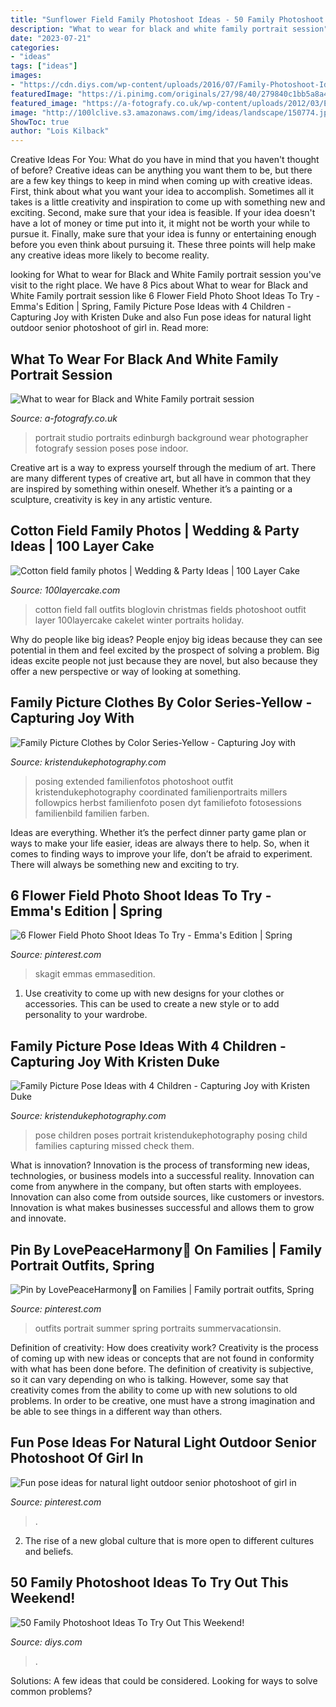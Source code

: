 ```yaml
---
title: "Sunflower Field Family Photoshoot Ideas - 50 Family Photoshoot Ideas To Try Out This Weekend!"
description: "What to wear for black and white family portrait session"
date: "2023-07-21"
categories:
- "ideas"
tags: ["ideas"]
images:
- "https://cdn.diys.com/wp-content/uploads/2016/07/Family-Photoshoot-Ideas-1.jpg"
featuredImage: "https://i.pinimg.com/originals/27/98/40/279840c1bb5a8a410f2827be9a7e5d64.jpg"
featured_image: "https://a-fotografy.co.uk/wp-content/uploads/2012/03/Edinburgh-family-portrait-photographer.jpg"
image: "http://100lclive.s3.amazonaws.com/img/ideas/landscape/150774.jpg"
ShowToc: true
author: "Lois Kilback"
---
```



Creative Ideas For You: What do you have in mind that you haven't thought of before?
Creative ideas can be anything you want them to be, but there are a few key things to keep in mind when coming up with creative ideas. First, think about what you want your idea to accomplish. Sometimes all it takes is a little creativity and inspiration to come up with something new and exciting. Second, make sure that your idea is feasible. If your idea doesn't have a lot of money or time put into it, it might not be worth your while to pursue it. Finally, make sure that your idea is funny or entertaining enough before you even think about pursuing it. These three points will help make any creative ideas more likely to become reality.

	

		
looking for What to wear for Black and White Family portrait session you've visit to the right place. We have 8 Pics about What to wear for Black and White Family portrait session like 6 Flower Field Photo Shoot Ideas To Try - Emma&#039;s Edition | Spring, Family Picture Pose Ideas with 4 Children - Capturing Joy with Kristen Duke and also Fun pose ideas for natural light outdoor senior photoshoot of girl in. Read more:
		
    
## What To Wear For Black And White Family Portrait Session

<img loading=lazy src="https://a-fotografy.co.uk/wp-content/uploads/2012/03/Edinburgh-family-portrait-photographer.jpg" onerror="this.onerror=null;this.src='https://tse2.mm.bing.net/th?id=OIP.Uu24Zt5vrGv4dcZemE0p4wHaFW&amp;pid=15.1';" alt="What to wear for Black and White Family portrait session">

_Source: a-fotografy.co.uk_

>portrait studio portraits edinburgh background wear photographer fotografy session poses pose indoor. 

	

Creative art is a way to express yourself through the medium of art. There are many different types of creative art, but all have in common that they are inspired by something within oneself. Whether it’s a painting or a sculpture, creativity is key in any artistic venture.

    
## Cotton Field Family Photos | Wedding &amp; Party Ideas | 100 Layer Cake

<img loading=lazy src="http://100lclive.s3.amazonaws.com/img/ideas/landscape/150774.jpg" onerror="this.onerror=null;this.src='https://tse1.mm.bing.net/th?id=OIP.tLjyFDiG0omNfngjWs4ufgHaLI&amp;pid=15.1';" alt="Cotton field family photos | Wedding &amp; Party Ideas | 100 Layer Cake">

_Source: 100layercake.com_

>cotton field fall outfits bloglovin christmas fields photoshoot outfit layer 100layercake cakelet winter portraits holiday. 

	

Why do people like big ideas?
People enjoy big ideas because they can see potential in them and feel excited by the prospect of solving a problem. Big ideas excite people not just because they are novel, but also because they offer a new perspective or way of looking at something.

    
## Family Picture Clothes By Color Series-Yellow - Capturing Joy With

<img loading=lazy src="https://www.kristendukephotography.com/wp-content/uploads/2014/09/MG_2586logo.jpg" onerror="this.onerror=null;this.src='https://tse2.mm.bing.net/th?id=OIP.qyOjPOn-tb5wAYva8yjVHgHaE8&amp;pid=15.1';" alt="Family Picture Clothes by Color Series-Yellow - Capturing Joy with">

_Source: kristendukephotography.com_

>posing extended familienfotos photoshoot outfit kristendukephotography coordinated familienportraits millers followpics herbst familienfoto posen dyt familiefoto fotosessions familienbild familien farben. 

	

Ideas are everything. Whether it’s the perfect dinner party game plan or ways to make your life easier, ideas are always there to help. So, when it comes to finding ways to improve your life, don’t be afraid to experiment. There will always be something new and exciting to try.

    
## 6 Flower Field Photo Shoot Ideas To Try - Emma&#039;s Edition | Spring

<img loading=lazy src="https://i.pinimg.com/originals/27/98/40/279840c1bb5a8a410f2827be9a7e5d64.jpg" onerror="this.onerror=null;this.src='https://tse3.mm.bing.net/th?id=OIP.A14V1VxEoFt3pV4Hla2ygQHaLG&amp;pid=15.1';" alt="6 Flower Field Photo Shoot Ideas To Try - Emma&#039;s Edition | Spring">

_Source: pinterest.com_

>skagit emmas emmasedition. 

	

1. Use creativity to come up with new designs for your clothes or accessories. This can be used to create a new style or to add personality to your wardrobe.

    
## Family Picture Pose Ideas With 4 Children - Capturing Joy With Kristen Duke

<img loading=lazy src="https://www.kristendukephotography.com/wp-content/uploads/2015/09/family-photo-pose-ideas.jpg" onerror="this.onerror=null;this.src='https://tse4.mm.bing.net/th?id=OIP.4pk-TubiXU-8sBXwh-OfrwHaLN&amp;pid=15.1';" alt="Family Picture Pose Ideas with 4 Children - Capturing Joy with Kristen Duke">

_Source: kristendukephotography.com_

>pose children poses portrait kristendukephotography posing child families capturing missed check them. 

	

What is innovation?
Innovation is the process of transforming new ideas, technologies, or business models into a successful reality. Innovation can come from anywhere in the company, but often starts with employees. Innovation can also come from outside sources, like customers or investors. Innovation is what makes businesses successful and allows them to grow and innovate.

    
## Pin By LovePeaceHarmony🌸 On Families | Family Portrait Outfits, Spring

<img loading=lazy src="https://i.pinimg.com/originals/ab/90/d7/ab90d750467cd1b463570f07338cd3c1.jpg" onerror="this.onerror=null;this.src='https://tse4.mm.bing.net/th?id=OIP.F1GiwlPwZMkxrhHGi6sG3wHaLH&amp;pid=15.1';" alt="Pin by LovePeaceHarmony🌸 on Families | Family portrait outfits, Spring">

_Source: pinterest.com_

>outfits portrait summer spring portraits summervacationsin. 

	

Definition of creativity: How does creativity work?
Creativity is the process of coming up with new ideas or concepts that are not found in conformity with what has been done before. The definition of creativity is subjective, so it can vary depending on who is talking. However, some say that creativity comes from the ability to come up with new solutions to old problems. In order to be creative, one must have a strong imagination and be able to see things in a different way than others.

    
## Fun Pose Ideas For Natural Light Outdoor Senior Photoshoot Of Girl In

<img loading=lazy src="https://i.pinimg.com/736x/17/dc/c1/17dcc1704b990b9270418a9551a9eeb8.jpg" onerror="this.onerror=null;this.src='https://tse4.mm.bing.net/th?id=OIP.qVMKME5sX_JhMNzDUV4uMgHaLH&amp;pid=15.1';" alt="Fun pose ideas for natural light outdoor senior photoshoot of girl in">

_Source: pinterest.com_

>. 

	

2. The rise of a new global culture that is more open to different cultures and beliefs. 

    
## 50 Family Photoshoot Ideas To Try Out This Weekend!

<img loading=lazy src="https://cdn.diys.com/wp-content/uploads/2016/07/Family-Photoshoot-Ideas-1.jpg" onerror="this.onerror=null;this.src='https://tse4.mm.bing.net/th?id=OIP.1hY5uEbnyykRWy4ewVyQlgHaKX&amp;pid=15.1';" alt="50 Family Photoshoot Ideas To Try Out This Weekend!">

_Source: diys.com_

>. 

	

Solutions: A few ideas that could be considered.
Looking for ways to solve common problems?

